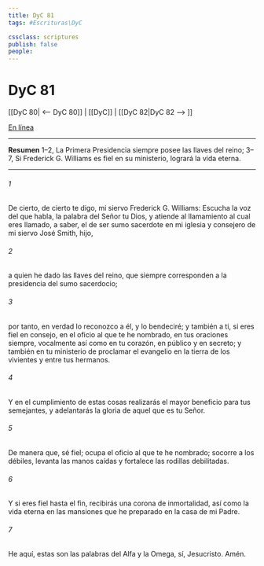 ```yaml
---
title: DyC 81
tags: #Escrituras\DyC

cssclass: scriptures
publish: false
people:
---
```


# DyC 81
[[DyC 80| <-- DyC 80]] | [[DyC]] | [[DyC 82|DyC 82 --> ]]

[En línea](https://churchofjesuschrist.org/study/scriptures/dc-testament/dc/81?lang=spa)

---
__Resumen__
1–2, La Primera Presidencia siempre posee las llaves del reino; 3–7, Si Frederick G. Williams es fiel en su ministerio, logrará la vida eterna.

---
###### 1 
De cierto, de cierto te digo, mi siervo Frederick G. Williams: Escucha la voz del que habla, la palabra del Señor tu Dios, y atiende al llamamiento al cual eres llamado, a saber, el de ser sumo sacerdote en mi iglesia y consejero de mi siervo José Smith, hijo,

###### 2 
a quien he dado las llaves del reino, que siempre corresponden a la presidencia del sumo sacerdocio;

###### 3 
por tanto, en verdad lo reconozco a él, y lo bendeciré; y también a ti, si eres fiel en consejo, en el oficio al que te he nombrado, en tus oraciones siempre, vocalmente así como en tu corazón, en público y en secreto; y también en tu ministerio de proclamar el evangelio en la tierra de los vivientes y entre tus hermanos.

###### 4 
Y en el cumplimiento de estas cosas realizarás el mayor beneficio para tus semejantes, y adelantarás la gloria de aquel que es tu Señor.

###### 5 
De manera que, sé fiel; ocupa el oficio al que te he nombrado; socorre a los débiles, levanta las manos caídas y fortalece las rodillas debilitadas.

###### 6 
Y si eres fiel hasta el fin, recibirás una corona de inmortalidad, así como la vida eterna en las mansiones que he preparado en la casa de mi Padre.

###### 7 
He aquí, estas son las palabras del Alfa y la Omega, sí, Jesucristo. Amén.

